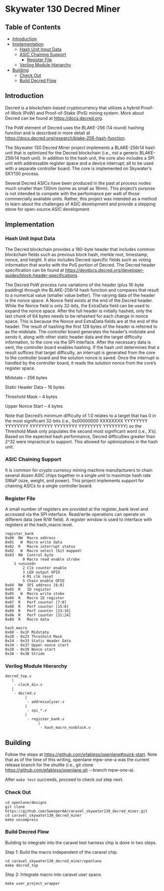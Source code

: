 # Skywater 130 Decred Miner

## Table of Contents
* [Introduction](#introduction)
* [Implementation](#implementation)
	* [Hash Unit Input Data](#hash-unit-input-data)
  * [ASIC Chaining Support](#asic-chaining-support)
	* [Register File](#register-file)
  * [Verilog Module Hierarchy](#verilog-module-hierarchy)
* [Building](#building)
  * [Check Out](#check-out)
  * [Build Decred Flow](#build-decred-flow)
  
  

## Introduction

Decred is a blockchain-based cryptocurrency that utilizes a hybrid Proof-of-Work (PoW) and Proof-of-Stake (PoS) mining system. More about Decred can be found at https://docs.decred.org.

The PoW element of Decred uses the BLAKE-256 (14 round) hashing function and is described in more detail at https://docs.decred.org/research/blake-256-hash-function.

The Skywater 130 Decred Miner project implements a BLAKE-256r14 hash unit that is optimized for the Decred blockchain (i.e., not a generic BLAKE-256r14 hash unit). In addition to the hash unit, the core also includes a SPI unit with addressable register space and a device interrupt; all to be used with a separate controller board. The core is implemented on Skywater’s SKY130 process.

Several Decred ASICs have been produced in the past at process nodes much smaller than 130nm (some as small as 16nm). This project’s purpose is not intended to compete with the performance per watt of those commercially available units. Rather, this project was intended as a method to learn about the challenges of ASIC development and provide a stepping stone for open-source ASIC development.

## Implementation

### Hash Unit Input Data

The Decred blockchain provides a 180-byte header that includes common blockchain fields such as previous block hash, merkle root, timestamp, nonce, and height. It also includes Decred-specific fields such as voting information that works with the PoS portion of Decred. The Decred header specification can be found at https://devdocs.decred.org/developer-guides/block-header-specifications.

The Decred PoW process runs variations of the header (plus 16-byte padding) through the BLAKE-256r14 hash function and compares that result to a numerical value (smaller value better). The varying data of the header is the nonce space. A Nonce field exists at the end of the Decred header. While the Nonce field is only 32-bits, the ExtraData field can be used to expand the nonce space. After the full header is initially hashed, only the last chunk of 64 bytes needs to be rehashed for each change in nonce space. This is because the Nonce and ExtraData fields are at the end of the header. The result of hashing the first 128 bytes of the header is referred to as the midstate. The controller board generates the header’s midstate and sends it, along with other static header data and the target difficulty information, to the core via the SPI interface. After the necessary data is sent, the controller board enables hashing. If the hash unit determines that a result suffices that target difficulty, an interrupt is generated from the core to the controller board and the solution nonce is saved. Once the interrupt is handled by the controller board, it reads the solution nonce from the core’s register space.

Midstate – 256 bytes

Static Header Data – 16 bytes

Threshold Mask – 4 bytes

Upper Nonce Start – 4 bytes

Note that Decred’s minimum difficulty of 1.0 relates to a target that has 0 in the most significant 32-bits (i.e., 0x00000000 XXXXXXXX YYYYYYYY YYYYYYYY YYYYYYYY YYYYYYYY YYYYYYYY YYYYYYYY) so the Threshold Mask only populates the second most significant word (i.e., X’s). Based on the expected hash performance, Decred difficulties greater than 2^32 were impractical to support. This allowed for optimizations in the hash unit.

### ASIC Chaining Support

It is common for crypto currency mining machine manufacturers to chain several dozen ASIC chips together in a single unit to maximize hash rate SWaP (size, weight, and power). This project implements support for chaining ASICs to a single controller board.

### Register File

A small number of registers are provided at the register_bank level and accessed via the SPI interface.  Read/write operations can operate on different data (see R/W field).  A register window is used to interface with registers at the hash_macro level.
```
register_bank
0x00  RW  Macro address
0x01   W  Macro write data
0x02  R   Macro interrupt status 
0x02   W  Macro select (bit mapped)
0x03  RW  Control byte
        0 Macro read enable strobe
	1 <unused>
        2 Clk counter enable
        3 LED output GPIO
        4 M1 clk reset
        5 Chain enable GPIO
0x04  RW  SPI address [6:0]
0x05  R   ID register
0x05   W  Macro write stobe
0x06  R   Macro ID register
0x07  R   Perf counter [7:0]
0x08  R   Perf counter [15:8]
0x09  R   Perf counter [23:16]
0x0A  R   Perf counter [31:24]
0x80  R   Macro data

hash_macro
0x00 - 0x1F Midstate
0x20 - 0x23 Threshold Mask
0x24 - 0x33 Static Header Data
0x34 - 0x37 Upper nonce start
0x38 - 0x39 Nonce start
0x3A - 0x3B Stride
```
### Verilog Module Hierarchy

```
decred_top.v
   |
    - clock_div.v
   |
    - decred.v
         |
          - addressalyzer.v
         |
          - spi_*.v
         |
          - register_bank.v
               |
                - hash_macro_nonblock.v
```

## Building
Follow the steps at https://github.com/efabless/openlane#quick-start. 
Note that as of the time of this writing, openlane mpw-one-a was the current release branch for the shuttle (i.e., git clone https://github.com/efabless/openlane.git --branch mpw-one-a).

After ```make test``` succeeds, proceed to check out step next.

### Check Out
```
cd openlane/designs
git clone https://github.com/SweeperAA/caravel_skywater130_decred_miner.git
cd caravel_skywater130_decred_miner
make uncompress
```

### Build Decred Flow
Building to integrate into the caravel test harness chip is done in two steps.

Step 1: Build the macro independent of the caravel chip.
```
cd caravel_skywater130_decred_miner/openlane
make decred_top
```

Step 2: Integrate macro into caravel user space.
```
make user_project_wrapper
```

